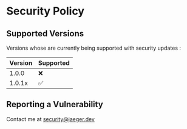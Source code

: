 # Security Policy

## Supported Versions

Versions whose are currently being supported with security updates :

| Version | Supported          |
| ------- | ------------------ |
| 1.0.0   | :x:                |
| 1.0.1x  | :white_check_mark: |

## Reporting a Vulnerability

Contact me at security@jaeger.dev
